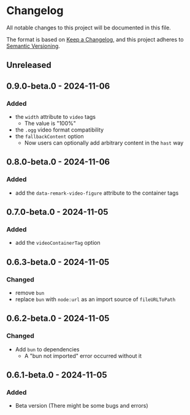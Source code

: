 # Changelog
All notable changes to this project will be documented in this file.

The format is based on [Keep a Changelog](https://keepachangelog.com/en/1.1.0/),
and this project adheres to [Semantic Versioning](https://semver.org/spec/v2.0.0.html).

## Unreleased

## 0.9.0-beta.0 - 2024-11-06
### Added
- the `width` attribute to `video` tags
  - The value is "100%"
- the `.ogg` video format compatibility
- the `fallbackContent` option
  - Now users can optionally add arbitrary content in the `hast` way

## 0.8.0-beta.0 - 2024-11-06
### Added
- add the `data-remark-video-figure` attribute to the container tags

## 0.7.0-beta.0 - 2024-11-05
### Added
- add the `videoContainerTag` option

## 0.6.3-beta.0 - 2024-11-05
### Changed
- remove `bun`
- replace `bun` with `node:url` as an import source of `fileURLToPath`

## 0.6.2-beta.0 - 2024-11-05
### Changed
- Add `bun` to dependencies
  - A "bun not imported" error occurred without it

## 0.6.1-beta.0 - 2024-11-05
### Added
- Beta version (There might be some bugs and errors)
